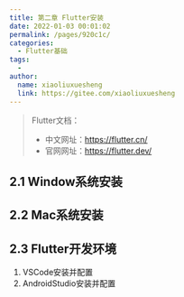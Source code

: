 ```yaml
---
title: 第二章 Flutter安装
date: 2022-01-03 00:01:02
permalink: /pages/920c1c/
categories:
  - Flutter基础
tags:
  - 
author: 
  name: xiaoliuxuesheng
  link: https://gitee.com/xiaoliuxuesheng
---
```


> Flutter文档：
>
> - 中文网址：https://flutter.cn/
> - 官网网址：https://flutter.dev/

## 2.1 Window系统安装



## 2.2 Mac系统安装



## 2.3 Flutter开发环境

1. VSCode安装并配置
2. AndroidStudio安装并配置
